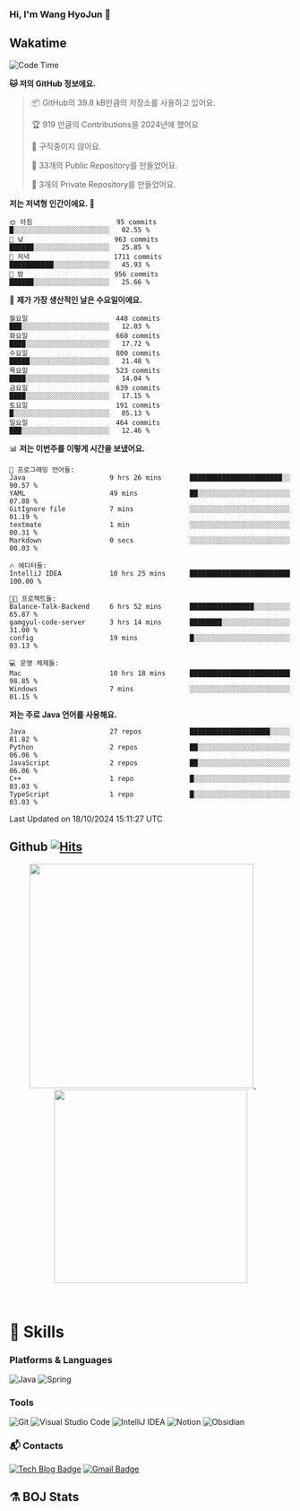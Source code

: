 ### Hi, I'm Wang HyoJun 👋

## Wakatime
<!--START_SECTION:waka-->
![Code Time](http://img.shields.io/badge/Code%20Time-274%20hrs%209%20mins-blue)

**🐱 저의 GitHub 정보에요.** 

> 📦 GitHub의 39.8 kB만큼의 저장소를 사용하고 있어요. 
 > 
> 🏆 919 만큼의 Contributions을 2024년에 했어요
 > 
> 🚫 구직중이지 않아요.
 > 
> 📜 33개의 Public Repository를 만들었어요. 
 > 
> 🔑 3개의 Private Repository를 만들었어요. 
 > 
**저는 저녁형 인간이에요. 🦉** 

```text
🌞 아침                     95 commits          █░░░░░░░░░░░░░░░░░░░░░░░░   02.55 % 
🌆 낮　                     963 commits         ██████░░░░░░░░░░░░░░░░░░░   25.85 % 
🌃 저녁                     1711 commits        ███████████░░░░░░░░░░░░░░   45.93 % 
🌙 밤　                     956 commits         ██████░░░░░░░░░░░░░░░░░░░   25.66 % 
```
📅 **제가 가장 생산적인 날은 수요일이에요.** 

```text
월요일                      448 commits         ███░░░░░░░░░░░░░░░░░░░░░░   12.03 % 
화요일                      660 commits         ████░░░░░░░░░░░░░░░░░░░░░   17.72 % 
수요일                      800 commits         █████░░░░░░░░░░░░░░░░░░░░   21.48 % 
목요일                      523 commits         ████░░░░░░░░░░░░░░░░░░░░░   14.04 % 
금요일                      639 commits         ████░░░░░░░░░░░░░░░░░░░░░   17.15 % 
토요일                      191 commits         █░░░░░░░░░░░░░░░░░░░░░░░░   05.13 % 
일요일                      464 commits         ███░░░░░░░░░░░░░░░░░░░░░░   12.46 % 
```


📊 **저는 이번주를 이렇게 시간을 보냈어요.** 

```text
💬 프로그래밍 언어들: 
Java                     9 hrs 26 mins       ███████████████████████░░   90.57 % 
YAML                     49 mins             ██░░░░░░░░░░░░░░░░░░░░░░░   07.88 % 
GitIgnore file           7 mins              ░░░░░░░░░░░░░░░░░░░░░░░░░   01.19 % 
textmate                 1 min               ░░░░░░░░░░░░░░░░░░░░░░░░░   00.31 % 
Markdown                 0 secs              ░░░░░░░░░░░░░░░░░░░░░░░░░   00.03 % 

🔥 에디터들: 
IntelliJ IDEA            10 hrs 25 mins      █████████████████████████   100.00 % 

🐱‍💻 프로젝트들: 
Balance-Talk-Backend     6 hrs 52 mins       ████████████████░░░░░░░░░   65.87 % 
gamgyul-code-server      3 hrs 14 mins       ████████░░░░░░░░░░░░░░░░░   31.00 % 
config                   19 mins             █░░░░░░░░░░░░░░░░░░░░░░░░   03.13 % 

💻 운영 체제들: 
Mac                      10 hrs 18 mins      █████████████████████████   98.85 % 
Windows                  7 mins              ░░░░░░░░░░░░░░░░░░░░░░░░░   01.15 % 
```

**저는 주로 Java 언어를 사용해요.** 

```text
Java                     27 repos            ████████████████████░░░░░   81.82 % 
Python                   2 repos             ██░░░░░░░░░░░░░░░░░░░░░░░   06.06 % 
JavaScript               2 repos             ██░░░░░░░░░░░░░░░░░░░░░░░   06.06 % 
C++                      1 repo              █░░░░░░░░░░░░░░░░░░░░░░░░   03.03 % 
TypeScript               1 repo              █░░░░░░░░░░░░░░░░░░░░░░░░   03.03 % 
```




 Last Updated on 18/10/2024 15:11:27 UTC
<!--END_SECTION:waka-->

## Github [![Hits](https://hits.seeyoufarm.com/api/count/incr/badge.svg?url=https%3A%2F%2Fgithub.com%2Fgywns0417%2Fhit-counter&count_bg=%239AEB68&title_bg=%23B1D1F7&icon=&icon_color=%23E7E7E7&title=hits&edge_flat=false)](https://hits.seeyoufarm.com)

<p align="center">
  <a href="https://github.com/gywns0417">
    <img src="https://github-readme-stats.vercel.app/api?username=gywns0417&show_icons=true&theme=catppuccin_latte" width="400" style="max-width:100%;" />
  </a>
  &nbsp;
  &nbsp;
  &nbsp;
  &nbsp;
  <a href="https://github.com/gywns0417">
    <img src="https://github-readme-stats.vercel.app/api/top-langs/?username=gywns0417&layout=compact&show_icons=true&show_owner=true&theme=nord" width="345" style="max-width:100%;"/>
  </a>
</p>


<br>

# 💪 Skills
### Platforms & Languages
![Java](https://img.shields.io/badge/Java-007396.svg?&style=for-the-badge&logo=Java&logoColor=white)
![Spring](https://img.shields.io/badge/Spring-6DB33F.svg?&style=for-the-badge&logo=Spring&logoColor=white)

### Tools
![Git](https://img.shields.io/badge/Git-F05032.svg?&style=for-the-badge&logo=Git&logoColor=white)
![Visual Studio Code](https://img.shields.io/badge/Visual%20Studio%20Code-007ACC.svg?&style=for-the-badge&logo=Visual%20Studio%20Code&logoColor=white)
![IntelliJ IDEA](https://img.shields.io/badge/IntelliJ%20IDEA-000000.svg?&style=for-the-badge&logo=IntelliJ%20IDEA&logoColor=white)
![Notion](https://img.shields.io/badge/Notion-000000.svg?&style=for-the-badge&logo=Notion&logoColor=white)
![Obsidian](https://img.shields.io/badge/Obsidian-7C3AED.svg?&style=for-the-badge&logo=Obsidian&logoColor=white)


### :mailbox_with_mail: Contacts
[![Tech Blog Badge](http://img.shields.io/badge/-Tech%20blog-black?style=flat-square&logo=github&link=https://king-dev.tistory.com/)](https://king.tistory.com/)
[![Gmail Badge](https://img.shields.io/badge/Gmail-d14836?style=flat-square&logo=Gmail&logoColor=white&link=mailto:gywns0417@gmail.com)](mailto:gywns0417@gmail.com)

## ⚗️ BOJ Stats

<!--[![Solved.ac Profile](http://mazassumnida.wtf/api/v2/generate_badge?boj=gywns0417)](https://solved.ac/gywns0417/)
